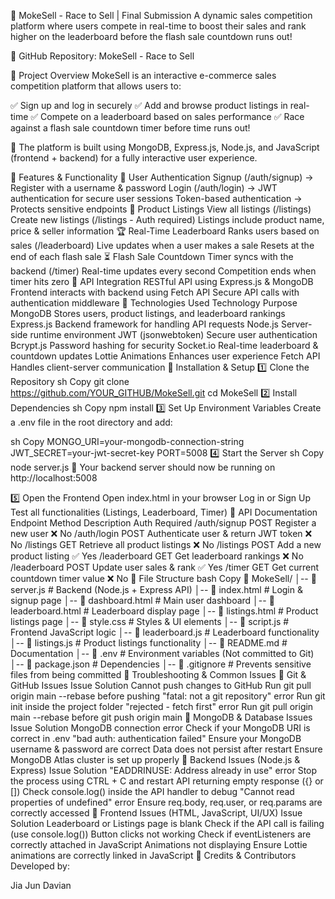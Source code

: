🚀 MokeSell - Race to Sell | Final Submission
A dynamic sales competition platform where users compete in real-time to boost their sales and rank higher on the leaderboard before the flash sale countdown runs out!

🔗 GitHub Repository: MokeSell - Race to Sell

📌 Project Overview
MokeSell is an interactive e-commerce sales competition platform that allows users to:

✅ Sign up and log in securely
✅ Add and browse product listings in real-time
✅ Compete on a leaderboard based on sales performance
✅ Race against a flash sale countdown timer before time runs out!

🚀 The platform is built using MongoDB, Express.js, Node.js, and JavaScript (frontend + backend) for a fully interactive user experience.

📌 Features & Functionality
🔑 User Authentication
Signup (/auth/signup) → Register with a username & password
Login (/auth/login) → JWT authentication for secure user sessions
Token-based authentication → Protects sensitive endpoints
🛒 Product Listings
View all listings (/listings)
Create new listings (/listings - Auth required)
Listings include product name, price & seller information
🏆 Real-Time Leaderboard
Ranks users based on sales (/leaderboard)
Live updates when a user makes a sale
Resets at the end of each flash sale
⏳ Flash Sale Countdown
Timer syncs with the backend (/timer)
Real-time updates every second
Competition ends when timer hits zero
📡 API Integration
RESTful API using Express.js & MongoDB
Frontend interacts with backend using Fetch API
Secure API calls with authentication middleware
📌 Technologies Used
Technology	Purpose
MongoDB	Stores users, product listings, and leaderboard rankings
Express.js	Backend framework for handling API requests
Node.js	Server-side runtime environment
JWT (jsonwebtoken)	Secure user authentication
Bcrypt.js	Password hashing for security
Socket.io	Real-time leaderboard & countdown updates
Lottie Animations	Enhances user experience
Fetch API	Handles client-server communication
📌 Installation & Setup
1️⃣ Clone the Repository
sh
Copy
git clone https://github.com/YOUR_GITHUB/MokeSell.git
cd MokeSell
2️⃣ Install Dependencies
sh
Copy
npm install
3️⃣ Set Up Environment Variables
Create a .env file in the root directory and add:

sh
Copy
MONGO_URI=your-mongodb-connection-string
JWT_SECRET=your-jwt-secret-key
PORT=5008
4️⃣ Start the Server
sh
Copy
node server.js
🚀 Your backend server should now be running on http://localhost:5008

5️⃣ Open the Frontend
Open index.html in your browser
Log in or Sign Up
Test all functionalities (Listings, Leaderboard, Timer)
📌 API Documentation
Endpoint	Method	Description	Auth Required
/auth/signup	POST	Register a new user	❌ No
/auth/login	POST	Authenticate user & return JWT token	❌ No
/listings	GET	Retrieve all product listings	❌ No
/listings	POST	Add a new product listing	✅ Yes
/leaderboard	GET	Get leaderboard rankings	❌ No
/leaderboard	POST	Update user sales & rank	✅ Yes
/timer	GET	Get current countdown timer value	❌ No
📌 File Structure
bash
Copy
📁 MokeSell/
│-- 📄 server.js              # Backend (Node.js + Express API)
│-- 📄 index.html             # Login & signup page
│-- 📄 dashboard.html         # Main user dashboard
│-- 📄 leaderboard.html       # Leaderboard display page
│-- 📄 listings.html          # Product listings page
│-- 📄 style.css              # Styles & UI elements
│-- 📄 script.js              # Frontend JavaScript logic
│-- 📄 leaderboard.js         # Leaderboard functionality
│-- 📄 listings.js            # Product listings functionality
│-- 📄 README.md              # Documentation
│-- 📄 .env                   # Environment variables (Not committed to Git)
│-- 📄 package.json           # Dependencies
│-- 📄 .gitignore             # Prevents sensitive files from being committed
📌 Troubleshooting & Common Issues
🔴 Git & GitHub Issues
Issue	Solution
Cannot push changes to GitHub	Run git pull origin main --rebase before pushing
"fatal: not a git repository" error	Run git init inside the project folder
"rejected - fetch first" error	Run git pull origin main --rebase before git push origin main
🔴 MongoDB & Database Issues
Issue	Solution
MongoDB connection error	Check if your MongoDB URI is correct in .env
"bad auth: authentication failed"	Ensure your MongoDB username & password are correct
Data does not persist after restart	Ensure MongoDB Atlas cluster is set up properly
🔴 Backend Issues (Node.js & Express)
Issue	Solution
"EADDRINUSE: Address already in use" error	Stop the process using CTRL + C and restart
API returning empty response ({} or [])	Check console.log() inside the API handler to debug
"Cannot read properties of undefined" error	Ensure req.body, req.user, or req.params are correctly accessed
🔴 Frontend Issues (HTML, JavaScript, UI/UX)
Issue	Solution
Leaderboard or Listings page is blank	Check if the API call is failing (use console.log())
Button clicks not working	Check if eventListeners are correctly attached in JavaScript
Animations not displaying	Ensure Lottie animations are correctly linked in JavaScript
📌 Credits & Contributors
Developed by:

Jia Jun
Davian
